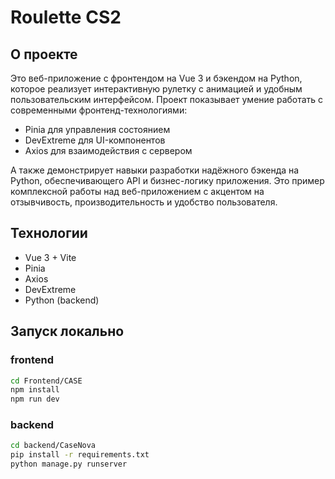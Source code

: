 # Roulette CS2
## О проекте
Это веб-приложение с фронтендом на Vue 3 и бэкендом на Python, 
которое реализует интерактивную рулетку с анимацией и удобным пользовательским интерфейсом. 
Проект показывает умение работать с современными фронтенд-технологиями:

- Pinia для управления состоянием
- DevExtreme для UI-компонентов
- Axios для взаимодействия с сервером

А также демонстрирует навыки разработки надёжного бэкенда на Python,
обеспечивающего API и бизнес-логику приложения.
Это пример комплексной работы над веб-приложением с акцентом на отзывчивость,
производительность и удобство пользователя.

## Технологии
- Vue 3 + Vite
- Pinia
- Axios
- DevExtreme
- Python (backend)

## Запуск локально
### frontend
```bash
cd Frontend/CASE
npm install
npm run dev
```

### backend
```bash
cd backend/CaseNova
pip install -r requirements.txt
python manage.py runserver
```

